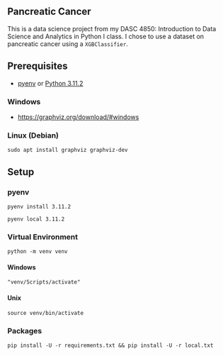## Pancreatic Cancer

This is a data science project from my DASC 4850: Introduction to Data Science and Analytics in Python I class. I chose to use a dataset on pancreatic cancer using a `XGBClassifier`.

## Prerequisites

* [pyenv](https://github.com/pyenv/pyenv) or [Python 3.11.2](https://www.python.org/downloads/)

### Windows

* https://graphviz.org/download/#windows

### Linux (Debian)

```
sudo apt install graphviz graphviz-dev
```

## Setup

### pyenv

```
pyenv install 3.11.2
```

```
pyenv local 3.11.2
```

### Virtual Environment

```
python -m venv venv
```

#### Windows

```
"venv/Scripts/activate"
```

#### Unix

```
source venv/bin/activate
```

### Packages

```
pip install -U -r requirements.txt && pip install -U -r local.txt
```
